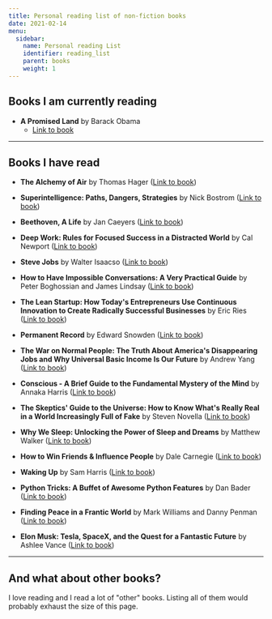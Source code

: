 ```yaml
---
title: Personal reading list of non-fiction books
date: 2021-02-14
menu:
  sidebar:
    name: Personal reading List
    identifier: reading_list
    parent: books
    weight: 1
---
```


## Books I am currently reading
- **A Promised Land** by Barack Obama
	- [Link to book](https://obamabook.com/)
   
---
## Books I have read   

- **The Alchemy of Air** by Thomas Hager ([Link to book](https://www.goodreads.com/book/show/3269091-the-alchemy-of-air))

- **Superintelligence: Paths, Dangers, Strategies** by Nick Bostrom ([Link to book](https://www.amazon.com/gp/product/0198739834/ref=as_li_qf_sp_asin_il_tl?ie=UTF8&tag=nbostrom0c-20&camp=1789&creative=9325&linkCode=as2&creativeASIN=0198739834&linkId=37a8c8afb67a781338095992bd0b4ed6))

- **Beethoven, A Life** by Jan Caeyers ([Link to book](https://www.goodreads.com/en/book/show/51827826-beethoven-a-life))

- **Deep Work: Rules for Focused Success in a Distracted World** by Cal Newport ([Link to book](https://www.calnewport.com/books/deep-work/))

- **Steve Jobs** by Walter Isaacso ([Link to book](https://www.amazon.de/Steve-Jobs-Walter-Isaacson/dp/1451648537))

- **How to Have Impossible Conversations: A Very Practical Guide** by Peter Boghossian and James Lindsay ([Link to book](https://www.amazon.com/How-Have-Impossible-Conversations-Practical/dp/B07X7KF3KX/ref=sr_1_1?__mk_de_DE=%C3%85M%C3%85%C5%BD%C3%95%C3%91&crid=244W17XX6E1EU&dchild=1&keywords=how+to+have+impossible+conversations&qid=1590487471&s=books&sprefix=how+to+have+im%2Cstripbooks-intl-ship%2C234&sr=1-1))

- **The Lean Startup: How Today's Entrepreneurs Use Continuous Innovation to Create Radically Successful Businesses** by Eric Ries ([Link to book](https://www.amazon.com/Lean-Startup-Entrepreneurs-Continuous-Innovation/dp/0307887898))

- **Permanent Record** by Edward Snowden ([Link to book](https://www.amazon.com/Permanent-Record/dp/B07VZWH6NB/ref=sr_1_1?keywords=permanent+record&qid=1574242008&sr=8-1))

- **The War on Normal People: The Truth About America's Disappearing Jobs and Why Universal Basic Income Is Our Future** by Andrew Yang ([Link to book](https://www.amazon.com/War-Normal-People-Disappearing-Universal/dp/0316414247))

- **Conscious - A Brief Guide to the Fundamental Mystery of the Mind** by Annaka Harris ([Link to book](https://www.amazon.com/Conscious-Brief-Guide-Fundamental-Mystery/dp/0062906712/ref=sr_1_1?crid=KP4IQP1DI82J&keywords=conscious+annaka+harris&qid=1574242039&s=books&sprefix=conscious+annaka+%2Caudible%2C270&sr=1-1))

- **The Skeptics' Guide to the Universe: How to Know What's Really Real in a World Increasingly Full of Fake** by Steven Novella ([Link to book](https://www.theskepticsguide.org/our-book))

- **Why We Sleep: Unlocking the Power of Sleep and Dreams** by Matthew Walker ([Link to book](https://www.amazon.com/Why-We-Sleep-Unlocking-Dreams/dp/1501144316))

- **How to Win Friends & Influence People** by Dale Carnegie ([Link to book](https://www.amazon.com/How-Win-Friends-Influence-People/dp/0671027034))

- **Waking Up** by Sam Harris ([Link to book](https://samharris.org/books/waking-up/))

- **Python Tricks: A Buffet of Awesome Python Features** by Dan Bader ([Link to book](https://www.amazon.com/Python-Tricks-Buffet-Awesome-Features/dp/1775093301))

- **Finding Peace in a Frantic World** by Mark Williams and Danny Penman ([Link to book](https://www.amazon.com/Mindfulness-Eight-Week-Finding-Peace-Frantic-ebook/dp/B005NJ2T1G/ref=tmm_kin_swatch_0?_encoding=UTF8&qid=&sr=))

- **Elon Musk: Tesla, SpaceX, and the Quest for a Fantastic Future** by Ashlee Vance ([Link to book](https://www.amazon.com/Elon-Musk-SpaceX-Fantastic-Future/dp/006230125X))

---

## And what about other books?

I love reading and I read a lot of "other" books. Listing all of them would probably exhaust the size of this page. 
